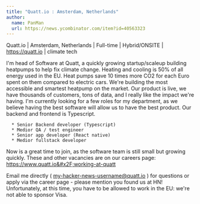 ```yaml
---
title: "Quatt.io : Amsterdam, Netherlands"
author:
  name: PanMan
  url: https://news.ycombinator.com/item?id=40563323
---
```

Quatt.io | Amsterdam, Netherlands | Full-time | Hybrid&#x2F;ONSITE | <a href="https:&#x2F;&#x2F;quatt.io" rel="nofollow">https:&#x2F;&#x2F;quatt.io</a> | climate tech

I&#x27;m head of Software at Quatt, a quickly growing startup&#x2F;scaleup building heatpumps to help fix climate change. Heating and cooling is 50% of all energy used in the EU. Heat pumps save 10 times more CO2 for each Euro spent on them compared to electric cars. We&#x27;re building the most accessible and smartest heatpump on the market. Our product is live, we have thousands of customers, tons of data, and I really like the impact we&#x27;re having. I&#x27;m currently looking for a few roles for my department, as we believe having the best software will allow us to have the best product. Our backend and frontend is Typescript.

<pre><code>  * Senior Backend developer (Typescript)
  * Medior QA &#x2F; test engineer
  * Senior app developer (React native)
  * Medior fullstack developer
</code></pre>
Now is a great time to join, as the software team is still small but growing quickly. These and other vacancies are on our careers page: <a href="https:&#x2F;&#x2F;www.quatt.io&#x2F;working-at-quatt" rel="nofollow">https:&#x2F;&#x2F;www.quatt.io&#x2F;working-at-quatt</a>

Email me directly ( my-hacker-news-username@quatt.io ) for questions or apply via the career page - please mention you found us at HN! Unfortunately, at this time, you have to be allowed to work in the EU: we&#x27;re not able to sponsor Visa.
